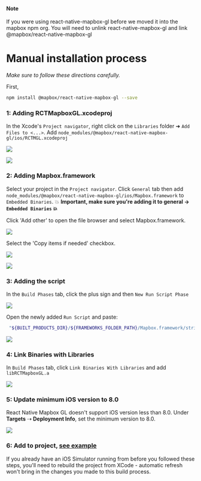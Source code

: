 #### Note

If you were using react-native-mapbox-gl before we moved it into the mapbox npm org.
You will need to unlink react-native-mapbox-gl and link @mapbox/react-native-mapbox-gl

# Manual installation process

_Make sure to follow these directions carefully._

First,
```bash
npm install @mapbox/react-native-mapbox-gl --save
```

### 1: Adding RCTMapboxGL.xcodeproj

In the Xcode's `Project navigator`, right click on the `Libraries` folder ➜ `Add Files to <...>`. Add `node_modules/@mapbox/react-native-mapbox-gl/ios/RCTMGL.xcodeproj`

![](https://dl.dropboxusercontent.com/s/6trwtezp3009eot/2016-03-14%20at%2012.52%20PM.png)

![](https://cldup.com/DTD2UZMYu5.png)

### 2: Adding Mapbox.framework

Select your project in the `Project navigator`. Click `General` tab then add `node_modules/@mapbox/react-native-mapbox-gl/ios/Mapbox.framework` to `Embedded Binaries`. :collision: **Important, make sure you're adding it to general -> `Embedded Binaries` :collision:**

Click 'Add other' to open the file browser and select Mapbox.framework.

![](https://dl.dropboxusercontent.com/s/7bjl6hul1q955o0/2016-03-14%20at%2012.57%20PM.png)

Select the 'Copy items if needed' checkbox.

![](https://dl.dropboxusercontent.com/s/5ain808tuhalx30/2016-03-14%20at%201.02%20PM.png)

![](https://cldup.com/s4U3JfS_-l.png)

### 3: Adding the script

In the `Build Phases` tab, click the plus sign and then `New Run Script Phase`

![](https://cldup.com/jgt8p_dHjD.png)

Open the newly added `Run Script` and paste:

```bash
 "${BUILT_PRODUCTS_DIR}/${FRAMEWORKS_FOLDER_PATH}/Mapbox.framework/strip-frameworks.sh"
```

![](https://cldup.com/SGt3NdX-yy.png)

### 4: Link Binaries with Libraries

In `Build Phases` tab, click `Link Binaries With Libraries` and add `libRCTMapboxGL.a`

![](https://cldup.com/FuOlGOwAli.png)

### 5: Update minimum iOS version to 8.0

React Native Mapbox GL doesn't support iOS version less than 8.0. Under **Targets** ⇢ **Deployment Info**, set the minimum version to 8.0.

![](https://dl.dropboxusercontent.com/s/yu3zyjy59p44cxb/2016-03-14%20at%201.15%20PM.png)

### 6: Add to project, [see example](../example.js)

If you already have an iOS Simulator running from before you followed these steps, you'll need to rebuild the project from XCode - automatic refresh won't bring in the changes you made to this build process.
